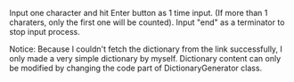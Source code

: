 Input one character and hit Enter button as 1 time input. (If more than 1 charaters, only the first one will be counted).
Input "end" as a terminator to stop input process.

Notice:
Because I couldn't fetch the dictionary from the link successfully, I only made a very simple dictionary by myself. Dictionary content can only be modified by changing the code part of DictionaryGenerator class. 
